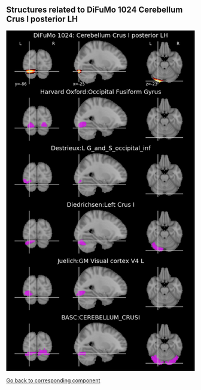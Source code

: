 


## Structures related to DiFuMo 1024 Cerebellum Crus I posterior LH

![959](959.jpg "Structures related to DiFuMo 1024 Cerebellum Crus I posterior LH")

[Go back to corresponding component](https://parietal-inria.github.io/DiFuMo/1024/html/959.html)